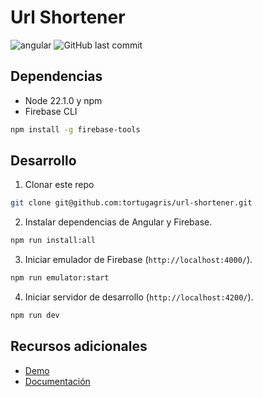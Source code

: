 # Url Shortener
![angular](https://img.shields.io/github/package-json/dependency-version/tortugagris/url-shortener/%40angular%2Fcore)
![GitHub last commit](https://img.shields.io/github/last-commit/tortugagris/url-shortener)

## Dependencias
- Node 22.1.0 y npm
- Firebase CLI
```bash
npm install -g firebase-tools
```
## Desarrollo
1. Clonar este repo
```bash
git clone git@github.com:tortugagris/url-shortener.git
```
2. Instalar dependencias de Angular y Firebase.
```bash
npm run install:all
```
3. Iniciar emulador de Firebase (`http://localhost:4000/`).
```bash
npm run emulator:start
```
4. Iniciar servidor de desarrollo (`http://localhost:4200/`).
```bash
npm run dev
```

## Recursos adicionales
- [Demo](https://tortugagris-url-shortener.web.app/)
- [Documentación](https://github.com/TortugaGris/url-shortener/blob/develop/docs/doc.md)
